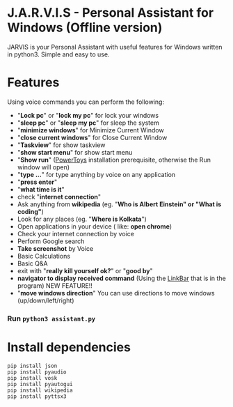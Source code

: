 # J.A.R.V.I.S - Personal Assistant for Windows (Offline version)
JARVIS is your Personal Assistant with useful features for Windows written in python3. Simple and easy to use.

# Features
  Using voice commands you can perform the following: 
  - "**Lock pc**" or "**lock my pc**" for lock your windows
  - "**sleep pc**" or "**sleep my pc**" for sleep the system
  - "**minimize windows**" for Minimize Current Window
  - "**close current windows**" for Close Current Window
  - "**Taskview**" for show taskview
  - "**show start menu**" for show start menu
  - "**Show run**" ([PowerToys](https://github.com/microsoft/PowerToys) installation prerequisite, otherwise the Run window will open)
  - "**type ...**" for type anything by voice on any application
  - "**press enter**"
  - "**what time is it**"
  - check "**internet connection**"
  - Ask anything from **wikipedia** (eg. "**Who is Albert Einstein" or "What is coding"**)
  - Look for any places (eg. "**Where is Kolkata**")
  - Open applications in your device ( like: **open chrome**)
  - Check your internet connection by voice
  - Perform Google search
  - **Take screenshot** by Voice
  - Basic Calculations
  - Basic Q&A
  - exit with "**really kill yourself ok?**" or "**good by**"
  - **navigator to display received command** (Using the [LinkBar](https://github.com/ATGH15102AFMLD/Linkbar) that is in the program) NEW FEATURE!!
  - "**move windows direction**" You can use directions to move windows (up/down/left/right)

### Run ``python3 assistant.py``

# Install dependencies
```commandline
pip install json
pip install pyaudio
pip install vosk
pip install pyautogui
pip install wikipedia
pip install pyttsx3
```
